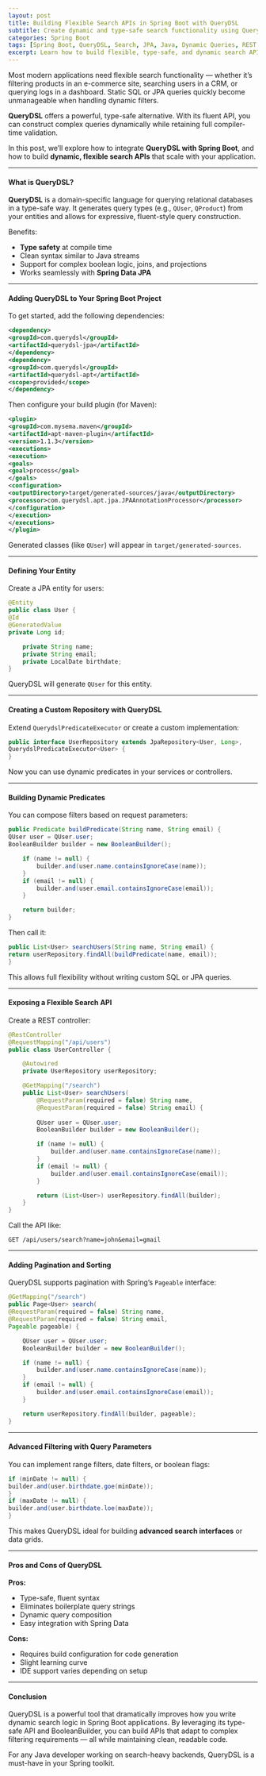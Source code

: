```yaml
---
layout: post
title: Building Flexible Search APIs in Spring Boot with QueryDSL
subtitle: Create dynamic and type-safe search functionality using QueryDSL in Spring Boot applications
categories: Spring Boot
tags: [Spring Boot, QueryDSL, Search, JPA, Java, Dynamic Queries, REST API]
excerpt: Learn how to build flexible, type-safe, and dynamic search APIs using Spring Boot and QueryDSL. This guide walks through setup, predicates, pagination, and advanced filtering strategies.
---
```




Most modern applications need flexible search functionality — whether it’s filtering products in an e-commerce site, searching users in a CRM, or querying logs in a dashboard. Static SQL or JPA queries quickly become unmanageable when handling dynamic filters.

**QueryDSL** offers a powerful, type-safe alternative. With its fluent API, you can construct complex queries dynamically while retaining full compiler-time validation.

In this post, we’ll explore how to integrate **QueryDSL with Spring Boot**, and how to build **dynamic, flexible search APIs** that scale with your application.

---

#### What is QueryDSL?

**QueryDSL** is a domain-specific language for querying relational databases in a type-safe way. It generates query types (e.g., `QUser`, `QProduct`) from your entities and allows for expressive, fluent-style query construction.

Benefits:
- **Type safety** at compile time
- Clean syntax similar to Java streams
- Support for complex boolean logic, joins, and projections
- Works seamlessly with **Spring Data JPA**

---

#### Adding QueryDSL to Your Spring Boot Project

To get started, add the following dependencies:

```xml
<dependency>
<groupId>com.querydsl</groupId>
<artifactId>querydsl-jpa</artifactId>
</dependency>
<dependency>
<groupId>com.querydsl</groupId>
<artifactId>querydsl-apt</artifactId>
<scope>provided</scope>
</dependency>
```

Then configure your build plugin (for Maven):

```xml
<plugin>
<groupId>com.mysema.maven</groupId>
<artifactId>apt-maven-plugin</artifactId>
<version>1.1.3</version>
<executions>
<execution>
<goals>
<goal>process</goal>
</goals>
<configuration>
<outputDirectory>target/generated-sources/java</outputDirectory>
<processor>com.querydsl.apt.jpa.JPAAnnotationProcessor</processor>
</configuration>
</execution>
</executions>
</plugin>
```

Generated classes (like `QUser`) will appear in `target/generated-sources`.

---

#### Defining Your Entity

Create a JPA entity for users:

```java
@Entity
public class User {
@Id
@GeneratedValue
private Long id;

    private String name;
    private String email;
    private LocalDate birthdate;
}
```

QueryDSL will generate `QUser` for this entity.

---

#### Creating a Custom Repository with QueryDSL

Extend `QuerydslPredicateExecutor` or create a custom implementation:

```java
public interface UserRepository extends JpaRepository<User, Long>,
QuerydslPredicateExecutor<User> {
}
```

Now you can use dynamic predicates in your services or controllers.

---

#### Building Dynamic Predicates

You can compose filters based on request parameters:

```java
public Predicate buildPredicate(String name, String email) {
QUser user = QUser.user;
BooleanBuilder builder = new BooleanBuilder();

    if (name != null) {
        builder.and(user.name.containsIgnoreCase(name));
    }
    if (email != null) {
        builder.and(user.email.containsIgnoreCase(email));
    }

    return builder;
}
```

Then call it:

```java
public List<User> searchUsers(String name, String email) {
return userRepository.findAll(buildPredicate(name, email));
}
```

This allows full flexibility without writing custom SQL or JPA queries.

---

#### Exposing a Flexible Search API

Create a REST controller:

```java
@RestController
@RequestMapping("/api/users")
public class UserController {

    @Autowired
    private UserRepository userRepository;

    @GetMapping("/search")
    public List<User> searchUsers(
        @RequestParam(required = false) String name,
        @RequestParam(required = false) String email) {
        
        QUser user = QUser.user;
        BooleanBuilder builder = new BooleanBuilder();

        if (name != null) {
            builder.and(user.name.containsIgnoreCase(name));
        }
        if (email != null) {
            builder.and(user.email.containsIgnoreCase(email));
        }

        return (List<User>) userRepository.findAll(builder);
    }
}
```

Call the API like:

```http
GET /api/users/search?name=john&email=gmail
```

---

#### Adding Pagination and Sorting

QueryDSL supports pagination with Spring’s `Pageable` interface:

```java
@GetMapping("/search")
public Page<User> search(
@RequestParam(required = false) String name,
@RequestParam(required = false) String email,
Pageable pageable) {

    QUser user = QUser.user;
    BooleanBuilder builder = new BooleanBuilder();

    if (name != null) {
        builder.and(user.name.containsIgnoreCase(name));
    }
    if (email != null) {
        builder.and(user.email.containsIgnoreCase(email));
    }

    return userRepository.findAll(builder, pageable);
}
```

---

#### Advanced Filtering with Query Parameters

You can implement range filters, date filters, or boolean flags:

```java
if (minDate != null) {
builder.and(user.birthdate.goe(minDate));
}
if (maxDate != null) {
builder.and(user.birthdate.loe(maxDate));
}
```

This makes QueryDSL ideal for building **advanced search interfaces** or data grids.

---

#### Pros and Cons of QueryDSL

**Pros:**
- Type-safe, fluent syntax
- Eliminates boilerplate query strings
- Dynamic query composition
- Easy integration with Spring Data

**Cons:**
- Requires build configuration for code generation
- Slight learning curve
- IDE support varies depending on setup

---

#### Conclusion

QueryDSL is a powerful tool that dramatically improves how you write dynamic search logic in Spring Boot applications. By leveraging its type-safe API and BooleanBuilder, you can build APIs that adapt to complex filtering requirements — all while maintaining clean, readable code.

For any Java developer working on search-heavy backends, QueryDSL is a must-have in your Spring toolkit.
